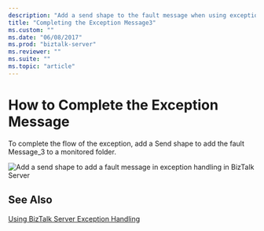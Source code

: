 ```yaml
---
description: "Add a send shape to the fault message when using exception handling in BizTalk Server."
title: "Completing the Exception Message3"
ms.custom: ""
ms.date: "06/08/2017"
ms.prod: "biztalk-server"
ms.reviewer: ""
ms.suite: ""
ms.topic: "article"
---
```

# How to Complete the Exception Message
To complete the flow of the exception, add a Send shape to add the fault Message_3 to a monitored folder.  
  
 ![Add a send shape to add a fault message in exception handling in BizTalk Server](../core/media/siebeladapter-15-exceptionhandling-start.gif "SiebelAdapter_15_ExceptionHandling_Start")  
  
## See Also  
 [Using BizTalk Server Exception Handling](../core/using-biztalk-server-exception-handling2.md)

